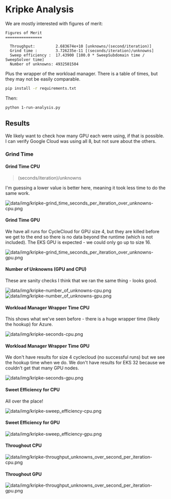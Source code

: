 # Kripke Analysis

We are mostly interested with figures of merit:

```console
Figures of Merit
================

  Throughput:         2.683674e+10 [unknowns/(second/iteration)]
  Grind time :        3.726235e-11 [(seconds/iteration)/unknowns]
  Sweep efficiency :  17.43900 [100.0 * SweepSubdomain time / SweepSolver time]
  Number of unknowns: 4932501504
```

Plus the wrapper of the workload manager. There is a table of times, but they may not be easily comparable.

```bash
pip install -r requirements.txt
```

Then:

```bash
python 1-run-analysis.py
```

## Results

We likely want to check how many GPU each were using, if that is possible. I can verify Google Cloud was using all 8, but not sure about the others.

### Grind Time

#### Grind Time CPU

> (seconds/iteration)/unknowns

I'm guessing a lower value is better here, meaning it took less time to do the same work.

![data/img/kripke-grind_time_seconds_per_iteration_over_unknowns-cpu.png](data/img/kripke-grind_time_seconds_per_iteration_over_unknowns-cpu.png)

#### Grind Time GPU

We have all runs for CycleCloud for GPU size 4, but they are killed before we get to the end so there is no data beyond the runtime (which is not included). The EKS GPU is expected - we could only go up to size 16.

![data/img/kripke-grind_time_seconds_per_iteration_over_unknowns-gpu.png](data/img/kripke-grind_time_seconds_per_iteration_over_unknowns-gpu.png)

#### Number of Unknowns (GPU and CPU)

These are sanity checks I think that we ran the same thing - looks good.

![data/img/kripke-number_of_unknowns-cpu.png](data/img/kripke-number_of_unknowns-cpu.png)
![data/img/kripke-number_of_unknowns-gpu.png](data/img/kripke-number_of_unknowns-gpu.png)

#### Workload Manager Wrapper Time CPU

This shows what we've seen before - there is a huge wrapper time (likely the hookup) for Azure.

![data/img/kripke-seconds-cpu.png](data/img/kripke-seconds-cpu.png)

#### Workload Manager Wrapper Time GPU

We don't have results for size 4 cyclecloud (no successful runs) but we see the hookup time when we do.
We don't have results for EKS 32 because we couldn't get that many GPU nodes.

![data/img/kripke-seconds-gpu.png](data/img/kripke-seconds-gpu.png)

#### Sweet Efficiency for CPU

All over the place!

![data/img/kripke-sweep_efficiency-cpu.png](data/img/kripke-sweep_efficiency-cpu.png)

#### Sweet Efficiency for GPU

![data/img/kripke-sweep_efficiency-gpu.png](data/img/kripke-sweep_efficiency-gpu.png)

#### Throughout CPU

![data/img/kripke-throughput_unknowns_over_second_per_iteration-cpu.png](data/img/kripke-throughput_unknowns_over_second_per_iteration-cpu.png)

#### Throughout GPU

![data/img/kripke-throughput_unknowns_over_second_per_iteration-gpu.png](data/img/kripke-throughput_unknowns_over_second_per_iteration-gpu.png)
